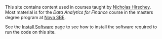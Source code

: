 This site contains content used in courses taught by [Nicholas Hirschey](http://www.nhirschey.com). Most material is for the *Data Analytics for Finance* course in the masters degree program at [Nova SBE](http://www.novasbe.pt).

See the [Install Software](install.html) page to see how to install the software required to run the code on this site.